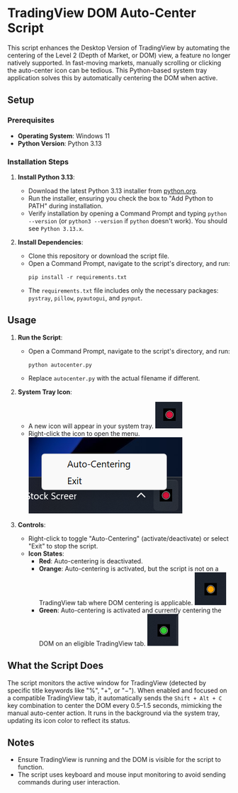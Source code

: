 # TradingView DOM Auto-Center Script

This script enhances the Desktop Version of TradingView by automating the centering of the Level 2 (Depth of Market, or DOM) view, a feature no longer natively supported. In fast-moving markets, manually scrolling or clicking the auto-center icon can be tedious. This Python-based system tray application solves this by automatically centering the DOM when active.

## Setup

### Prerequisites
- **Operating System**: Windows 11
- **Python Version**: Python 3.13

### Installation Steps
1. **Install Python 3.13**:
   - Download the latest Python 3.13 installer from [python.org](https://www.python.org/downloads/).
   - Run the installer, ensuring you check the box to "Add Python to PATH" during installation.
   - Verify installation by opening a Command Prompt and typing `python --version` (or `python3 --version` if `python` doesn't work). You should see `Python 3.13.x`.

2. **Install Dependencies**:
   - Clone this repository or download the script file.
   - Open a Command Prompt, navigate to the script's directory, and run:
     ```
     pip install -r requirements.txt
     ```
   - The `requirements.txt` file includes only the necessary packages: `pystray`, `pillow`, `pyautogui`, and `pynput`.

## Usage

1. **Run the Script**:
   - Open a Command Prompt, navigate to the script's directory, and run:
     ```
     python autocenter.py
     ```
   - Replace `autocenter.py` with the actual filename if different.

2. **System Tray Icon**:
   - A new icon will appear in your system tray. ![System Tray Icon](screenshots/screenshot1.png)
   - Right-click the icon to open the menu. ![Right-Click Menu](screenshots/screenshot2.png)

3. **Controls**:
   - Right-click to toggle "Auto-Centering" (activate/deactivate) or select "Exit" to stop the script.
   - **Icon States**:
     - **Red**: Auto-centering is deactivated.
     - **Orange**: Auto-centering is activated, but the script is not on a TradingView tab where DOM centering is applicable. ![Orange Icon](screenshots/screenshot3.png)
     - **Green**: Auto-centering is activated and currently centering the DOM on an eligible TradingView tab. ![Green Icon](screenshots/screenshot4.png)

## What the Script Does
The script monitors the active window for TradingView (detected by specific title keywords like "%", "+", or "−"). When enabled and focused on a compatible TradingView tab, it automatically sends the `Shift + Alt + C` key combination to center the DOM every 0.5–1.5 seconds, mimicking the manual auto-center action. It runs in the background via the system tray, updating its icon color to reflect its status.

## Notes
- Ensure TradingView is running and the DOM is visible for the script to function.
- The script uses keyboard and mouse input monitoring to avoid sending commands during user interaction.